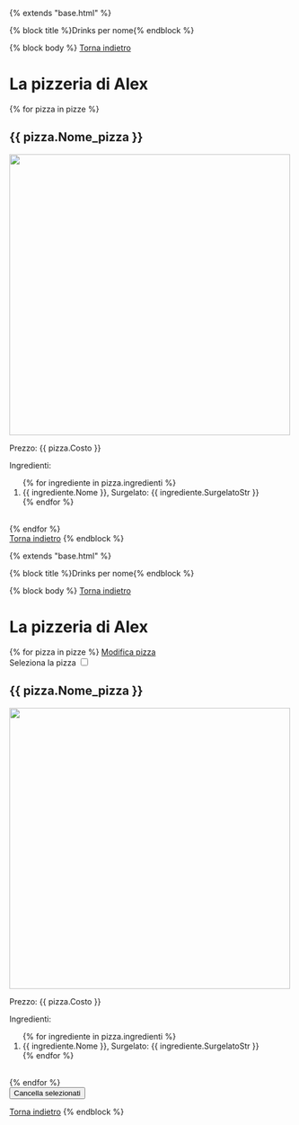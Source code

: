 

{% extends "base.html" %}

{% block title %}Drinks per nome{% endblock %}

{% block body %}
    <a href='/b_utente21/mvc/public/home/index/'>Torna indietro</a>
    <br>
    <h1>La pizzeria di Alex</h1>
    {% for pizza in pizze %}
        <h2>{{ pizza.Nome_pizza }}</h2>
        <p><img src="{{ pizza.Img }}" width="500"></p>
        <p>Prezzo: {{ pizza.Costo }}</p>
        <p>Ingredienti:</p>
        <ol>
            {% for ingrediente in pizza.ingredienti %}
                <li>{{ ingrediente.Nome }}, Surgelato: {{ ingrediente.SurgelatoStr }}</li>
            {% endfor %}
        </ol>  
    {% endfor %}
    <br>
    <a href='/b_utente21/mvc/public/home/index/'>Torna indietro</a>
{% endblock %}


{% extends "base.html" %}

{% block title %}Drinks per nome{% endblock %}

{% block body %}
    <a href='/b_utente21/mvc/public/home/index/'>Torna indietro</a>
    <form action="/b_utente21/mvc/public/pizze/do-cancellapizza/" name="Pizze_cancel" method="post">
        <h1>La pizzeria di Alex</h1>
        {% for pizza in pizze %}
            <a href='/b_utente21/mvc/public/pizze/aggiornapizza/{{ pizza.Id_Pizza }}/'>Modifica pizza</a><br>
            <label for="{{ pizza.Id_Pizza }}" >Seleziona la pizza </label>
            <input name="pizza_{{ pizza.Id_Pizza }}" type="checkbox" id="pizza_{{ pizza.Id_Pizza }}" value="{{ pizza.Id_Pizza }}">
            <br>
            <h2>{{ pizza.Nome_pizza }}</h2>
            <p><img src="{{ pizza.Img }}" width="500"></p>
            <p>Prezzo: {{ pizza.Costo }}</p>
            <p>Ingredienti:</p>
            <ol>
                {% for ingrediente in pizza.ingredienti %}
                    <li>{{ ingrediente.Nome }}, Surgelato: {{ ingrediente.SurgelatoStr }}</li>
                {% endfor %}
            </ol>  
        {% endfor %}
        <br>
        <button name="Cancel" value="Cancel"  type="submit">Cancella selezionati</button>
    </form>
    <a href='/b_utente21/mvc/public/home/index/'>Torna indietro</a>
{% endblock %}


